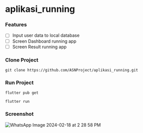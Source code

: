 # aplikasi_running

### Features
- [ ] Input user data to local database
- [ ] Screen Dashboard running app
- [ ] Screen Result running app

### Clone Project
```
git clone https://github.com/ASNProject/aplikasi_running.git
```

### Run Project
```
flutter pub get
```
```
flutter run
```

### Screenshot<br/>
![WhatsApp Image 2024-02-18 at 2 28 58 PM](https://github.com/ASNProject/aplikasi_running/assets/49858542/940c692f-97ee-43d0-ba68-9120f18a689e)
